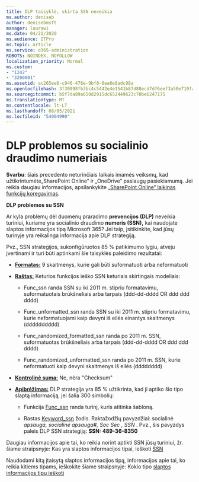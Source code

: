 ```yaml
---
title: DLP taisyklė, skirta SSN neveikia
ms.author: deniseb
author: denisebmsft
manager: laurawi
ms.date: 04/21/2020
ms.audience: ITPro
ms.topic: article
ms.service: o365-administration
ROBOTS: NOINDEX, NOFOLLOW
localization_priority: Normal
ms.custom:
- "1242"
- "3200001"
ms.assetid: ac265ee6-c946-476e-9bf0-0ea0e8adc98a
ms.openlocfilehash: 3f30998fb3bc4c5442e4e1541b87d88ecd7df6eef3a50e719fa5014eb86af39c
ms.sourcegitcommit: b5f7da89a650d2915dc652449623c78be6247175
ms.translationtype: MT
ms.contentlocale: lt-LT
ms.lasthandoff: 08/05/2021
ms.locfileid: "54004990"
---
```

# <a name="dlp-issues-with-social-security-numbers"></a>DLP problemos su socialinio draudimo numeriais

**Svarbu**: šiais precedento neturinčiais laikais imamės veiksmų, kad užtikrintumėte„SharePoint Online“ ir „OneDrive“ paslaugų pasiekiamumą. Jei reikia daugiau informacijos, apsilankykite [„SharePoint Online“ laikinas funkcijų koregavimas](https://aka.ms/ODSPAdjustments).

**DLP problemos su SSN**

Ar kyla problemų dėl duomenų praradimo **prevencijos (DLP)** neveikia turiniui, kuriame yra socialinio draudimo **numeris (SSN),** kai naudojate slaptos informacijos tipą Microsoft 365? Jei taip, įsitikinkite, kad jūsų turinyje yra reikalinga informacija apie DLP strategiją. 
  
Pvz., SSN strategijos, sukonfigūruotos 85 % patikimumo lygiu, atveju įvertinami ir turi būti aptinkami šie taisyklės paleidimo rezultatai:
  
- **[Formatas:](https://docs.microsoft.com/microsoft-365/compliance/sensitive-information-type-entity-definitions#format-80)** 9 skaitmenys, kurie gali būti suformatuoti arba neformatuoti

- **[Raštas:](https://msconnect.microsoft.com/https:/docs.microsoft.com/office365/securitycompliance/what-the-sensitive-information-types-look-for#pattern-80)** Keturios funkcijos ieško SSN keturiais skirtingais modeliais:

  - Func_ssn randa SSN su iki 2011 m. stipriu formatavimu, suformatuotais brūkšneliais arba tarpais (ddd-dd-dddd OR ddd ddd dddd)

  - Func_unformatted_ssn randa SSN su iki 2011 m. stipriu formatavimu, kurie neformatuojami kaip devyni iš eilės einantys skaitmenys (dddddddddd)

  - Func_randomized_formatted_ssn randa po 2011 m. SSN, suformatuotas brūkšneliais arba tarpais (ddd-dd-dddd OR ddd ddd dddd)

  - Func_randomized_unformatted_ssn randa po 2011 m. SSN, kurie neformatuoti kaip devyni skaitmenys iš eilės (dddddddd)

- **[Kontrolinė suma:](https://docs.microsoft.com/microsoft-365/compliance/sensitive-information-type-entity-definitions#checksum-79)** Ne, nėra "Checksum"

- **[Apibrėžimas:](https://docs.microsoft.com/microsoft-365/compliance/sensitive-information-type-entity-definitions#definition-80)** DLP strategija yra 85 % užtikrinta, kad ji aptiko šio tipo slaptą informaciją, jei šalia 300 simbolių:

  - Funkcija [Func_ssn](https://docs.microsoft.com/microsoft-365/compliance/sensitive-information-type-entity-definitions#pattern-80) randa turinį, kuris atitinka šabloną.

  - Rastas [Keyword_ssn](https://docs.microsoft.com/microsoft-365/compliance/sensitive-information-type-entity-definitions#keyword_ssn) žodis. Raktažodžių pavyzdžiai: socialinė  *apsauga, socialinė apsauga#, Soc Sec , SSN*  . Pvz., šis pavyzdys paleis DLP SSN strategiją: **SSN: 489-36-8350**
  
Daugiau informacijos apie tai, ko reikia norint aptikti SSN jūsų turiniui, žr. šiame straipsnyje: Kas yra slaptos informacijos tipai, ieškoti [SSN](https://docs.microsoft.com/microsoft-365/compliance/sensitive-information-type-entity-definitions#us-social-security-number-ssn)
  
Naudodami kitą įtaisytą slaptos informacijos tipą, informacijos apie tai, ko reikia kitiems tipams, ieškokite šiame straipsnyje: Kokio tipo [slaptos informacijos tipų ieškoti](https://docs.microsoft.com/microsoft-365/compliance/sensitive-information-type-entity-definitions)
  